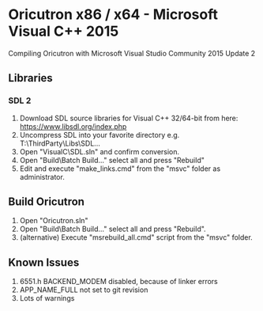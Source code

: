 # Oricutron x86 / x64 - Microsoft Visual C++ 2015

Compiling Oricutron with Microsoft Visual Studio Community 2015 Update 2

## Libraries

### SDL 2

   1. Download SDL source libraries for Visual C++ 32/64-bit from here: https://www.libsdl.org/index.php
   2. Uncompress SDL into your favorite directory e.g. T:\ThirdParty\Libs\SDL\...
   3. Open "VisualC\SDL.sln" and confirm conversion.
   4. Open "Build\Batch Build..." select all and press "Rebuild"
   5. Edit and execute "make_links.cmd" from the "msvc" folder as administrator.

## Build Oricutron

   1. Open "Oricutron.sln"
   2. Open "Build\Batch Build..." select all and press "Rebuild".
   2. (alternative) Execute "msrebuild_all.cmd" script from the "msvc" folder.

## Known Issues

   1. 6551.h BACKEND_MODEM disabled, because of linker errors
   2. APP_NAME_FULL not set to git revision
   3. Lots of warnings
